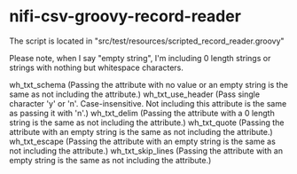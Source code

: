 # nifi-csv-groovy-record-reader

The script is located in "src/test/resources/scripted_record_reader.groovy"


Please note, when I say "empty string", I'm including 0 length strings or strings with nothing but whitespace characters.

wh_txt_schema (Passing the attribute with no value or an empty string is the same as not including the attribute.)
wh_txt_use_header (Pass single character 'y' or 'n'. Case-insensitive. Not including this attribute is the same as passing it with 'n'.)
wh_txt_delim (Passing the attribute with a 0 length string is the same as not including the attribute.)
wh_txt_quote (Passing the attribute with an empty string is the same as not including the attribute.)
wh_txt_escape (Passing the attribute with an empty string is the same as not including the attribute.)
wh_txt_skip_lines (Passing the attribute with an empty string is the same as not including the attribute.)